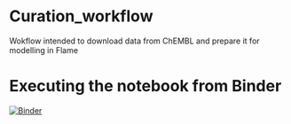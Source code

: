 # Curation_workflow
Wokflow intended to download data from ChEMBL and prepare it for modelling in Flame


# Executing the notebook from Binder
[![Binder](https://mybinder.org/badge_logo.svg)](https://mybinder.org/v2/gh/phi-grib/Curation_workflow/3ce6af8c3127c9d11a00b651a3588d27328824e5?urlpath=lab%2Ftree%2FWorkflow_prototype.ipynb)<br>
